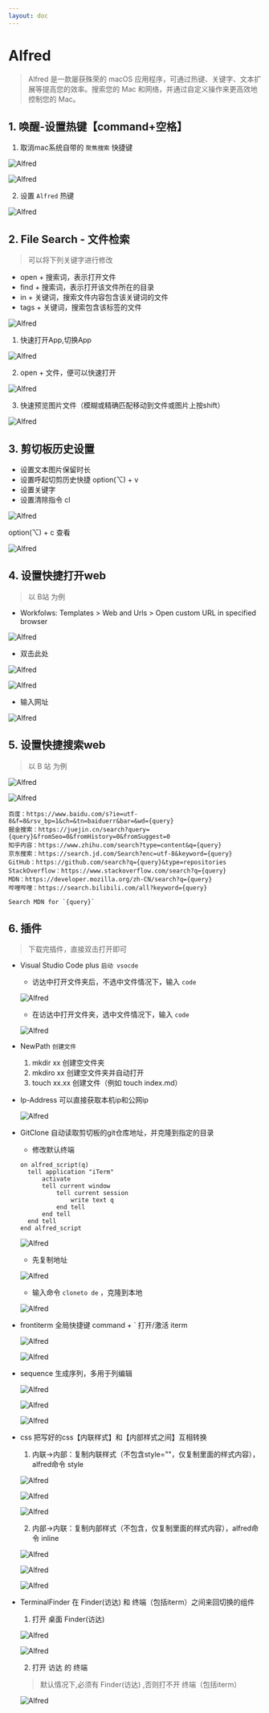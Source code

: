 ```yaml
---
layout: doc
---
```


# Alfred
> Alfred 是一款屡获殊荣的 macOS 应用程序，可通过热键、关键字、文本扩展等提高您的效率。搜索您的 Mac 和网络，并通过自定义操作来更高效地控制您的 Mac。

## 1. 唤醒-设置热键【command+空格】

  1. 取消mac系统自带的 `聚焦搜索` 快捷键

  ![Alfred](/Alfred_01.png)
  
  ![Alfred](/Alfred_02.png)

  2. 设置 `Alfred` 热键

  ![Alfred](/Alfred_03.png)


## 2. File Search - 文件检索
> 可以将下列关键字进行修改

  - open + 搜索词，表示打开文件
  - find + 搜索词，表示打开该文件所在的目录
  - in + 关键词，搜索文件内容包含该关键词的文件
  - tags + 关键词，搜索包含该标签的文件

  ![Alfred](/Alfred_04.png)

  1. 快速打开App,切换App

  ![Alfred](/Alfred_05.png)
  
  2. open + 文件，便可以快速打开

  ![Alfred](/Alfred_06.png)

  3. 快速预览图片文件（模糊或精确匹配移动到文件或图片上按shift）
  
  ![Alfred](/Alfred_07.png)

## 3. 剪切板历史设置

  - 设置文本图片保留时长
  - 设置呼起切剪历史快捷 option(⌥) + v
  - 设置关键字
  - 设置清除指令 cl

  ![Alfred](/Alfred_08.png)

  option(⌥) + c 查看

  ![Alfred](/Alfred_09.png)

## 4. 设置快捷打开web
> 以 B站 为例

  - Workfolws: Templates > Web and Urls > Open custom URL in specified browser
  
  ![Alfred](/Alfred_10.png)
  
  - 双击此处

  ![Alfred](/Alfred_11.png)
  
  ![Alfred](/Alfred_12.png)

  - 输入网址

  ![Alfred](/Alfred_13.png)

## 5. 设置快捷搜索web
> 以 B 站 为例

  ![Alfred](/Alfred_14.png)
  
  ![Alfred](/Alfred_15.png)

  ```shell
  百度：https://www.baidu.com/s?ie=utf-8&f=8&rsv_bp=1&ch=&tn=baiduerr&bar=&wd={query}
  掘金搜索：https://juejin.cn/search?query={query}&fromSeo=0&fromHistory=0&fromSuggest=0
  知乎内容：https://www.zhihu.com/search?type=content&q={query}
  京东搜索：https://search.jd.com/Search?enc=utf-8&keyword={query}
  GitHub：https://github.com/search?q={query}&type=repositories
  StackOverflow：https://www.stackoverflow.com/search?q={query}
  MDN：https://developer.mozilla.org/zh-CN/search?q={query}
  哔哩哔哩：https://search.bilibili.com/all?keyword={query}
  ```
  ```shell
  Search MDN for `{query}`
  ```

## 6. 插件
> 下载完插件，直接双击打开即可

  - Visual Studio Code plus  `启动 vsocde`
    - 访达中打开文件夹后，不选中文件情况下，输入 `code`
    
    ![Alfred](/Alfred_16.png)
    
    - 在访达中打开文件夹，选中文件情况下，输入 `code`
    
    ![Alfred](/Alfred_17.png)

  - NewPath  `创建文件`
    1. mkdir xx 创建空文件夹
    2. mkdiro xx 创建空文件夹并自动打开
    3. touch xx.xx 创建文件（例如 touch index.md）
  
  - Ip-Address 可以直接获取本机ip和公网ip

    ![Alfred](/Alfred_18.png)
  
  - GitClone 自动读取剪切板的git仓库地址，并克隆到指定的目录
    - 修改默认终端
    ```shell
    on alfred_script(q)
      tell application "iTerm"
          activate
          tell current window
              tell current session
                  write text q
              end tell
          end tell
      end tell
    end alfred_script
    ```
    ![Alfred](/Alfred_19.png)

    - 先复制地址

    ![Alfred](/Alfred_20.png)

    - 输入命令 `cloneto de` ，克隆到本地

    ![Alfred](/Alfred_21.png)

  - frontiterm 全局快捷键 command + ` 打开/激活 iterm

    ![Alfred](/Alfred_22.png)

    ![Alfred](/Alfred_23.png)

  - sequence 生成序列，多用于列编辑

    ![Alfred](/Alfred_24.png)
    
    ![Alfred](/Alfred_25.png)

    ![Alfred](/Alfred_26.png)

  - css 把写好的css【内联样式】和【内部样式之间】互相转换

    1. 内联->内部：复制内联样式（不包含style=""，仅复制里面的样式内容），alfred命令 style

    ![Alfred](/Alfred_27.png)

    ![Alfred](/Alfred_28.png)
    
    ![Alfred](/Alfred_29.png)

    2. 内部->内联：复制内部样式（不包含<style></style>，仅复制里面的样式内容），alfred命令 inline
    
    ![Alfred](/Alfred_30.png)
    
    ![Alfred](/Alfred_31.png)
    
    ![Alfred](/Alfred_32.png)

  - TerminalFinder 在 Finder(访达) 和 终端（包括iterm）之间来回切换的组件

    1. 打开 桌面 Finder(访达)

    ![Alfred](/Alfred_33.png)
    
    ![Alfred](/Alfred_34.png)

    2. 打开 访达 的 终端
    > 默认情况下,必须有 Finder(访达) ,否则打不开 终端（包括iterm）
    
    ![Alfred](/Alfred_35.png)